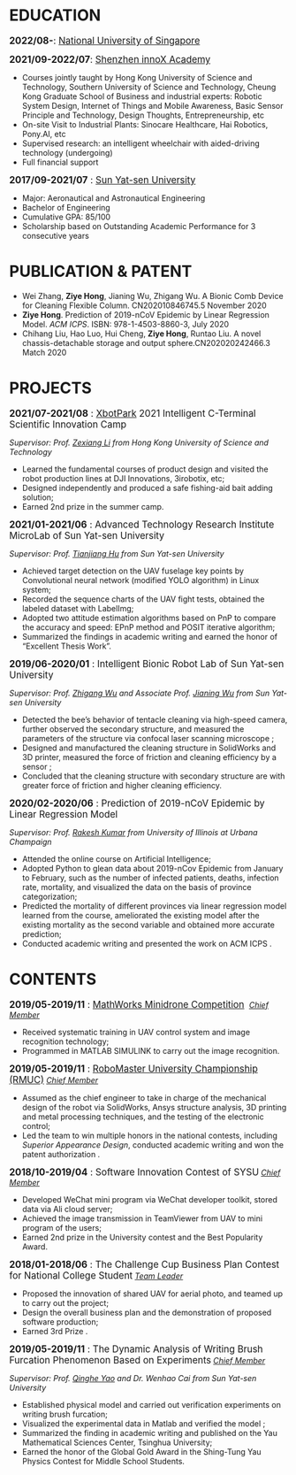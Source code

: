 # EDUCATION
<big>**2022/08-**: [National University of Singapore](https://www.nus.edu.sg/)</big>

<big>**2021/09-2022/07**: [Shenzhen innoX Academy](https://innoxsz.com/)</big>

- Courses jointly taught by Hong Kong University of Science and Technology, Southern
University of Science and Technology, Cheung Kong Graduate School of Business and
industrial experts: Robotic System Design, Internet of Things and Mobile Awareness,
Basic Sensor Principle and Technology, Design Thoughts, Entrepreneurship, etc
- On-site Visit to Industrial Plants: Sinocare Healthcare, Hai Robotics, Pony.AI, etc
- Supervised research: an intelligent wheelchair with aided-driving technology (undergoing)
- Full financial support

<big>**2017/09-2021/07** : [Sun Yat-sen University](https://www.sysu.edu.cn/sysuen/)</big>

- Major: Aeronautical and Astronautical Engineering
- Bachelor of Engineering
- Cumulative GPA: 85/100
- Scholarship based on Outstanding Academic Performance for 3 consecutive years

# PUBLICATION & PATENT
- Wei Zhang, **Ziye Hong**, Jianing Wu, Zhigang Wu. A Bionic Comb Device for Cleaning Flexible Column. CN202010846745.5 November 2020
- **Ziye Hong**. Prediction of 2019-nCoV Epidemic by Linear Regression Model. *ACM ICPS*. ISBN: 978-1-4503-8860-3, July 2020
- Chihang Liu, Hao Luo, Hui Cheng, **Ziye Hong**, Runtao Liu. A novel chassis-detachable storage and output sphere.CN202020242466.3 Match 2020

# PROJECTS

<big>**2021/07-2021/08** : [XbotPark](http://www.xbotpark.com/en/) 2021 Intelligent C-Terminal Scientific Innovation Camp</big>

*Supervisor: Prof. [Zexiang Li](https://seng.hkust.edu.hk/about/people/faculty/zexiang-li) from Hong Kong University of Science and Technology*

* Learned the fundamental courses of product design and visited the robot production lines at DJI Innovations, 3irobotix, etc;
* Designed independently and produced a safe fishing-aid bait adding solution;
* Earned 2nd prize in the summer camp.

<big>**2021/01-2021/06** : Advanced Technology Research Institute MicroLab of Sun Yat-sen University</big>

*Supervisor: Prof. [Tianjiang Hu](https://saa.sysu.edu.cn/teacher/186) from Sun Yat-sen University*

* Achieved target detection on the UAV fuselage key points by Convolutional neural network (modified YOLO algorithm) in Linux system;
* Recorded the sequence charts of the UAV fight tests, obtained the labeled dataset with LabelImg;
* Adopted two attitude estimation algorithms based on PnP to compare the accuracy and speed: EPnP method and POSIT iterative algorithm;
* Summarized the findings in academic writing and earned the honor of “Excellent Thesis Work”.

<big>**2019/06-2020/01** : Intelligent Bionic Robot Lab of Sun Yat-sen University</big>

*Supervisor: Prof. [Zhigang Wu](https://saa.sysu.edu.cn/teacher/196) and Associate Prof. [Jianing Wu](https://saa.sysu.edu.cn/teacher/233) from Sun Yat-sen University*

* Detected the bee’s behavior of tentacle cleaning via high-speed camera, further observed the secondary structure, and measured the parameters of the structure via confocal laser scanning microscope ;
* Designed and manufactured the cleaning structure in SolidWorks and 3D printer, measured the force of friction and cleaning efficiency by a sensor ;
* Concluded that the cleaning structure with secondary structure are with greater force of friction and higher cleaning efficiency.

<big>**2020/02-2020/06** : Prediction of 2019-nCoV Epidemic by Linear Regression Model</big>

*Supervisor: Prof. [Rakesh Kumar](https://cs.illinois.edu/about/people/all-faculty/rakeshk) from University of Illinois at Urbana Champaign*

* Attended the online course on Artificial Intelligence;
* Adopted Python to glean data about 2019-nCov Epidemic from January to February, such as the number of infected patients, deaths, infection rate, mortality, and visualized the data on the basis of province categorization;
* Predicted the mortality of different provinces via linear regression model learned from the course, ameliorated the existing model after the existing mortality as the second variable and obtained more accurate prediction;
* Conducted academic writing and presented the work on ACM ICPS .

# CONTENTS

<big>**2019/05-2019/11** : [MathWorks Minidrone Competition](https://ww2.mathworks.cn/academia/student-competitions/minidrones/sysu-2019.html?s_tid=srchtitle_MathWorks%20Minidrone%20Competition%20SYSU_1) </big>  *<u>Chief Member</u>*

* Received systematic training in UAV control system and image recognition technology;
* Programmed in MATLAB SIMULINK to carry out the image recognition.

<big>**2019/05-2019/11** : [RoboMaster University Championship (RMUC)](https://www.robomaster.com/en-US)</big>  *<u>Chief Member</u>*

* Assumed as the chief engineer to take in charge of the mechanical design of the robot via SolidWorks, Ansys structure analysis, 3D printing and metal processing techniques, and the testing of the electronic control;
* Led the team to win multiple honors in the national contests, including *Superior Appearance Design*, conducted academic writing and won the patent authorization .

<big>**2018/10-2019/04** : Software Innovation Contest of SYSU</big>  *<u>Chief Member</u>*

* Developed WeChat mini program via WeChat developer toolkit, stored data via Ali cloud server;
* Achieved the image transmission in TeamViewer from UAV to mini program of the users;
* Earned 2nd prize in the University contest and the Best Popularity Award.

<big>**2018/01-2018/06** : The Challenge Cup Business Plan Contest for National College Student</big>  *<u>Team Leader</u>*

* Proposed the innovation of shared UAV for aerial photo, and teamed up to carry out the project;
* Design the overall business plan and the demonstration of proposed software production;
* Earned 3rd Prize .

<big>**2019/05-2019/11** : The Dynamic Analysis of Writing Brush Furcation Phenomenon Based on Experiments</big>  *<u>Chief Member</u>*

*Supervisor: Prof. [Qinghe Yao](https://saa.sysu.edu.cn/teacher/238) and Dr. Wenhao Cai from Sun Yat-sen University*

* Established physical model and carried out verification experiments on writing brush furcation;
* Visualized the experimental data in Matlab and verified the model ;
* Summarized the finding in academic writing and published on the Yau Mathematical Sciences Center, Tsinghua University;
* Earned the honor of the Global Gold Award in the Shing-Tung Yau Physics Contest for Middle School Students.


